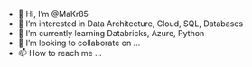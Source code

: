 - 👋 Hi, I’m @MaKr85
- 👀 I’m interested in Data Architecture, Cloud, SQL, Databases
- 🌱 I’m currently learning Databricks, Azure, Python
- 💞️ I’m looking to collaborate on ...
- 📫 How to reach me ...

<!---
MaKr85/MaKr85 is a ✨ special ✨ repository because its `README.md` (this file) appears on your GitHub profile.
You can click the Preview link to take a look at your changes.
--->
